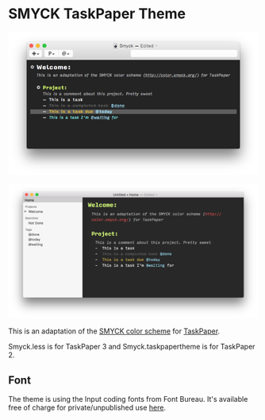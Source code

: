 SMYCK TaskPaper Theme
=====================

![](smyck.png)

![](smyck-tp3.png)

This is an adaptation of the [SMYCK color scheme](http://color.smyck.org/) for [TaskPaper](http://www.hogbaysoftware.com/products/taskpaper).

Smyck.less is for TaskPaper 3 and Smyck.taskpapertheme is for TaskPaper 2.

Font
----
The theme is using the Input coding fonts from Font Bureau. It's available free of charge for private/unpublished use [here](http://input.fontbureau.com/download/).